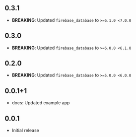## 0.3.1

* **BREAKING**: Updated `firebase_database` to `>=6.1.0 <7.0.0`

## 0.3.0

* **BREAKING**: Updated `firebase_database` to `>=6.0.0 <6.1.0`

## 0.2.0

* **BREAKING**: Updated `firebase_database` to `>=5.0.0 <6.0.0`

## 0.0.1+1

* docs: Updated example app

## 0.0.1

* Initial release

